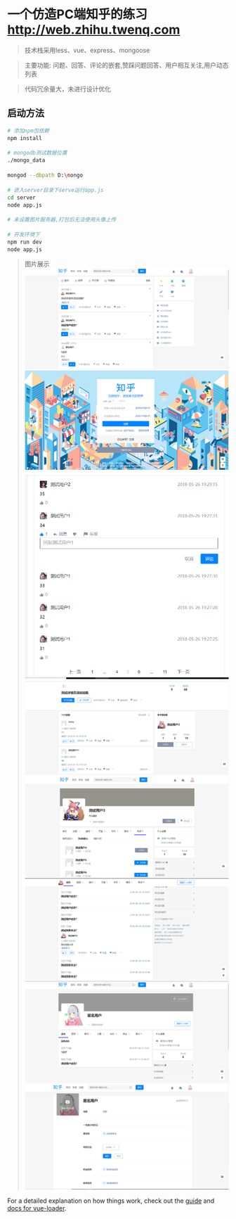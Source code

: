# 一个仿造PC端知乎的练习 http://web.zhihu.twenq.com

> 技术栈采用less、vue、express、mongoose

> 主要功能: 问题、回答、评论的嵌套,赞踩问题回答、用户相互关注,用户动态列表 

> 代码冗余量大，未进行设计优化

## 启动方法

``` bash
# 添加npm包依赖
npm install

# mongodb测试数据位置
./mongo_data

mongod --dbpath D:\mongo

# 进入server目录下serve运行app.js
cd server
node app.js

# 未设置图片服务器,打包后无法使用头像上传

# 开发环境下
npm run dev
node app.js

```

> 图片展示
![index.png](./static/show/index.png)
![login.png](./static/show/login.png)
![comment.png](./static/show/comment.png)
![detail.png](./static/show/detail.png)
![he.png](./static/show/he.png)
![he2.png](./static/show/he2.png)
![my.png](./static/show/my.png)
![edit.png](./static/show/edit.png)

For a detailed explanation on how things work, check out the [guide](http://vuejs-templates.github.io/webpack/) and [docs for vue-loader](http://vuejs.github.io/vue-loader).

